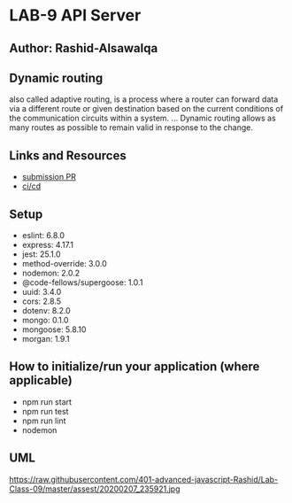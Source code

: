 # LAB-9 API Server

## Author: Rashid-Alsawalqa

## Dynamic routing

also called adaptive routing, is a process where a router can forward data via a different route or given destination based on the current conditions of the communication circuits within a system. 
... Dynamic routing allows as many routes as possible to remain valid in response to the change.

## Links and Resources

- [submission PR](https://github.com/401-advanced-javascript-Rashid/Lab-Class-09/pull/1)
- [ci/cd](https://github.com/401-advanced-javascript-Rashid/Lab-Class-09/runs/433403835?check_suite_focus=true)

## Setup

  -  eslint: 6.8.0
  -  express: 4.17.1
  -  jest: 25.1.0
  -  method-override: 3.0.0
  -  nodemon: 2.0.2
  -  @code-fellows/supergoose: 1.0.1
  -  uuid: 3.4.0
  -  cors: 2.8.5
  -  dotenv: 8.2.0
  -  mongo: 0.1.0
  -  mongoose: 5.8.10
  -  morgan: 1.9.1

## How to initialize/run your application (where applicable)

- npm run start 
- npm run test 
- npm run lint
- nodemon 

## UML 
https://raw.githubusercontent.com/401-advanced-javascript-Rashid/Lab-Class-09/master/assest/20200207_235921.jpg
